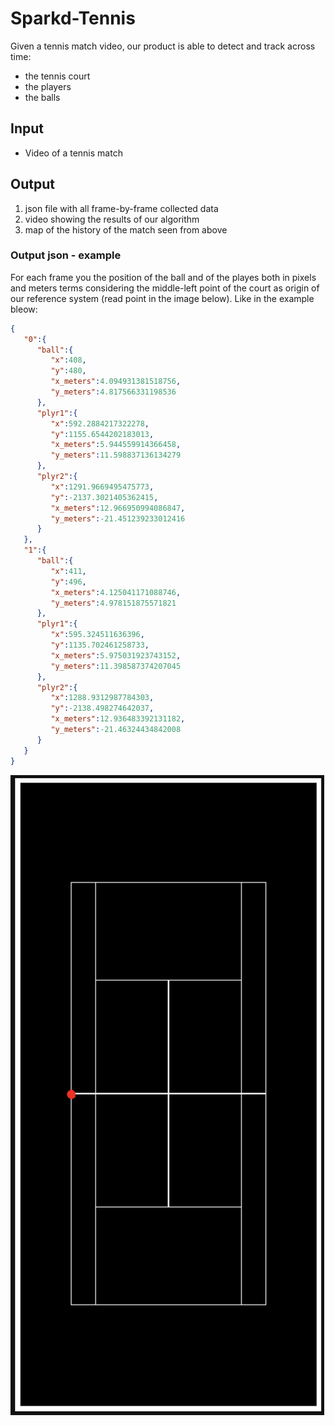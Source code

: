 # Sparkd-Tennis

Given a tennis match video, our product is able to detect and track across time:
* the tennis court
* the players
* the balls

## Input
* Video of a tennis match

## Output
1. json file with all frame-by-frame collected data
2. video showing the results of our algorithm
3. map of the history of the match seen from above

### Output json - example
For each frame you the position of the ball and of the playes both in pixels and meters terms considering the middle-left point of the court as origin of our reference system (read point in the image below). Like in the example bleow:
```json
{
   "0":{
      "ball":{
         "x":408,
         "y":480,
         "x_meters":4.094931381518756,
         "y_meters":4.817566331198536
      },
      "plyr1":{
         "x":592.2884217322278,
         "y":1155.6544202183013,
         "x_meters":5.944559914366458,
         "y_meters":11.598837136134279
      },
      "plyr2":{
         "x":1291.9669495475773,
         "y":-2137.3021405362415,
         "x_meters":12.966950994086847,
         "y_meters":-21.451239233012416
      }
   },
   "1":{
      "ball":{
         "x":411,
         "y":496,
         "x_meters":4.125041171088746,
         "y_meters":4.978151875571821
      },
      "plyr1":{
         "x":595.324511636396,
         "y":1135.702461258733,
         "x_meters":5.975031923743152,
         "y_meters":11.398587374207045
      },
      "plyr2":{
         "x":1288.9312987784303,
         "y":-2138.498274642037,
         "x_meters":12.936483392131182,
         "y_meters":-21.46324434842008
      }
   }
}
```

![plot](court.png)
